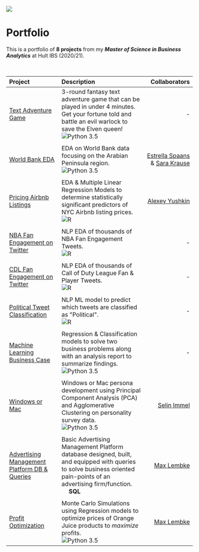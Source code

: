 ![](https://github.com/JackDaoud/MSc_Business_Analytics_Portfolio/blob/main/MsBA%20Portfolio%20Git%20Background.png) 
# Portfolio

This is a portfolio of **8 projects** from my **_Master of Science in Business Analytics_** at Hult IBS (2020/21).

<br>

| Project     | Description | Collaborators |
| :---        |    :----    |          ---: |
| [Text Adventure Game](https://github.com/JackDaoud/Hult_Portfolio/tree/main/Text_Adventure_Game) | 3-round fantasy text adventure game that can be played in under 4 minutes. Get your fortune told and battle an evil warlock to save the Elven queen! <br /> ![Python 3.5](https://img.shields.io/static/v1?style=for-the-badge&label=+&message=Python&logo=python&logoColor=green&color=white) | -   |
| | | |
| [World Bank EDA](https://github.com/JackDaoud/Hult_Portfolio/tree/main/World_Bank_EDA) | EDA on World Bank data focusing on the Arabian Peninsula region. <br /> ![Python 3.5](https://img.shields.io/static/v1?style=for-the-badge&label=+&message=Python&logo=python&logoColor=green&color=white)| [Estrella Spaans](https://github.com/EstrellaSpaans) & [Sara Krause](https://github.com/Sara-Krause) |
| | | |
| [Pricing Airbnb Listings](https://github.com/JackDaoud/Hult_Portfolio/tree/main/Pricing_Airbnb_Listings) | EDA & Multiple Linear Regression Models to determine statistically significant predictors of NYC Airbnb listing prices. <br /> ![R](https://img.shields.io/static/v1?style=for-the-badge&label=+&message=R&logo=R&logoColor=276DC3&color=white) | [Alexey Yushkin](https://github.com/alexyushkin) |
| | | |
|[NBA Fan Engagement on Twitter](https://github.com/JackDaoud/Hult_Portfolio/tree/main/NLP/NBA_Fan_Engagement) | NLP EDA of thousands of NBA Fan Engagement Tweets. <br /> ![R](https://img.shields.io/static/v1?style=for-the-badge&label=+&message=R&logo=R&logoColor=276DC3&color=white)| - |
| | | |
|[CDL Fan Engagement on Twitter](https://github.com/JackDaoud/Hult_Portfolio/tree/main/NLP/CDL_Fan_Engagement_on_Twitter) |NLP EDA of thousands of Call of Duty League Fan & Player Tweets. <br /> ![R](https://img.shields.io/static/v1?style=for-the-badge&label=+&message=R&logo=R&logoColor=276DC3&color=white)| - |
| | | |
|[Political Tweet Classification](https://github.com/JackDaoud/Hult_Portfolio/tree/main/NLP/Tweet_Classification_Model)  | NLP ML model to predict which tweets are classified as "Political". <br /> ![R](https://img.shields.io/static/v1?style=for-the-badge&label=+&message=R&logo=R&logoColor=276DC3&color=white)| - |
| | | |
|[Machine Learning Business Case](https://github.com/JackDaoud/Hult_Portfolio/tree/main/ML_Business_Case)  |Regression & Classification models to solve two business problems along with an analysis report to summarize findings. <br /> ![Python 3.5](https://img.shields.io/static/v1?style=for-the-badge&label=+&message=Python&logo=python&logoColor=green&color=white)| - |
| | | |
|[Windows or Mac](https://github.com/JackDaoud/Hult_Portfolio/tree/main/Windows_or_Mac) | Windows or Mac persona development using Principal Component Analysis (PCA) and Agglomerative Clustering on personality survey data. <br /> ![Python 3.5](https://img.shields.io/static/v1?style=for-the-badge&label=+&message=Python&logo=python&logoColor=green&color=white)|[Selin Immel](https://github.com/SelinImmel)|
| | | |
| [Advertising Management Platform DB & Queries](https://github.com/maxlembke/SQL_Advertising_Management_Platform) | Basic Advertising Management Platform database designed, built, and equipped with queries to solve business oriented pain-points of an advertising firm/function. <br /><img src="https://simpleicons.org/icons/mysql.svg" width="15"/> **SQL** | [Max Lembke](https://github.com/maxlembke)|
| | | |
| [Profit Optimization](https://github.com/maxlembke/Data_Optimization) | Monte Carlo Simulations using Regression models to optimize prices of Orange Juice products to _maximize_ profits. <br /> ![Python 3.5](https://img.shields.io/static/v1?style=for-the-badge&label=+&message=Python&logo=python&logoColor=green&color=white) | [Max Lembke](https://github.com/maxlembke) |
